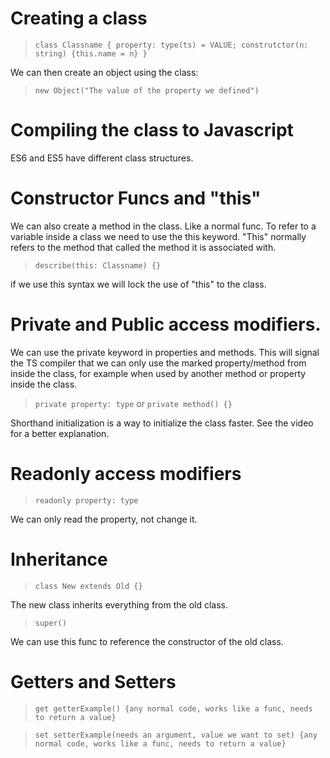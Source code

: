 # Creating a class

> `class Classname { property: type(ts) = VALUE; construtctor(n: string) {this.name = n} }`

We can then create an object using the class:

> `new Object("The value of the property we defined")`

# Compiling the class to Javascript

ES6 and ES5 have different class structures.

# Constructor Funcs and "this"

We can also create a method in the class. Like a normal func.
To refer to a variable inside a class we need to use the this keyword.
"This" normally refers to the method that called the method it is associated with.

> `describe(this: Classname) {}`

if we use this syntax we will lock the use of "this" to the class.

# Private and Public access modifiers.

We can use the private keyword in properties and methods. This will signal the TS compiler that we can only use the marked property/method from inside the class, for example when used by another method or property inside the class.

> `private property: type` or `private method() {}`

Shorthand initialization is a way to initialize the class faster. See the video for a better explanation.

# Readonly access modifiers

> `readonly property: type`

We can only read the property, not change it.

# Inheritance

> `class New extends Old {}`

The new class inherits everything from the old class.

> `super()`

We can use this func to reference the constructor of the old class.

# Getters and Setters

> `get getterExample() {any normal code, works like a func, needs to return a value}`

> `set setterExample(needs an argument, value we want to set) {any normal code, works like a func, needs to return a value}`
